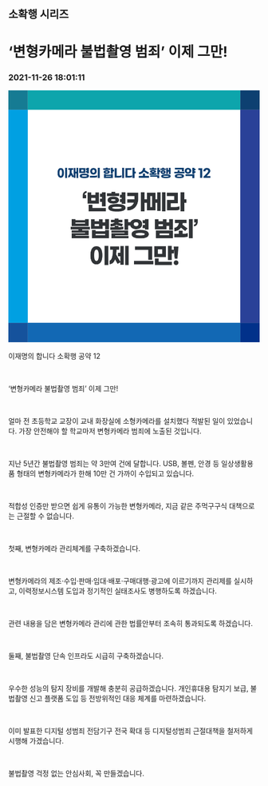 ## 소확행 시리즈
# ‘변형카메라 불법촬영 범죄’ 이제 그만!
### 2021-11-26 18:01:11
![‘변형카메라 불법촬영 범죄’ 이제 그만!](013.png)

이재명의 합니다 소확행 공약 12

​

‘변형카메라 불법촬영 범죄’ 이제 그만!

​

얼마 전 초등학교 교장이 교내 화장실에 소형카메라를 설치했다 적발된 일이 있었습니다. 가장 안전해야 할 학교마저 변형카메라 범죄에 노출된 것입니다.

​

지난 5년간 불법촬영 범죄는 약 3만여 건에 달합니다. USB, 볼펜, 안경 등 일상생활용품 형태의 변형카메라가 한해 10만 건 가까이 수입되고 있습니다.

​

적합성 인증만 받으면 쉽게 유통이 가능한 변형카메라, 지금 같은 주먹구구식 대책으로는 근절할 수 없습니다.

​

첫째, 변형카메라 관리체계를 구축하겠습니다.

​

변형카메라의 제조·수입·판매·임대·배포·구매대행·광고에 이르기까지 관리제를 실시하고, 이력정보시스템 도입과 정기적인 실태조사도 병행하도록 하겠습니다.

​

관련 내용을 담은 변형카메라 관리에 관한 법률안부터 조속히 통과되도록 하겠습니다.

​

둘째, 불법촬영 단속 인프라도 시급히 구축하겠습니다.

​

우수한 성능의 탐지 장비를 개발해 충분히 공급하겠습니다. 개인휴대용 탐지기 보급, 불법촬영 신고 플랫폼 도입 등 전방위적인 대응 체계를 마련하겠습니다.

​

이미 발표한 디지털 성범죄 전담기구 전국 확대 등 디지털성범죄 근절대책을 철저하게 시행해 가겠습니다.

​

불법촬영 걱정 없는 안심사회, 꼭 만들겠습니다.